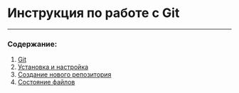 # Инструкция по работе с Git

---

### Содержание:
1. [Git](./git.md)
2. [Установка и настройка](./gitinstall.md)
3. [Создание нового репозитория](./init.md)
4. [Состояние файлов](./gitfiles.md)